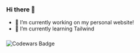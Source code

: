 ### Hi there 👋

- 🔭 I’m currently working on my personal website!
- 🌱 I’m currently learning Tailwind

### 
![Codewars Badge](https://www.codewars.com/users/jhoffner/badges/large)

